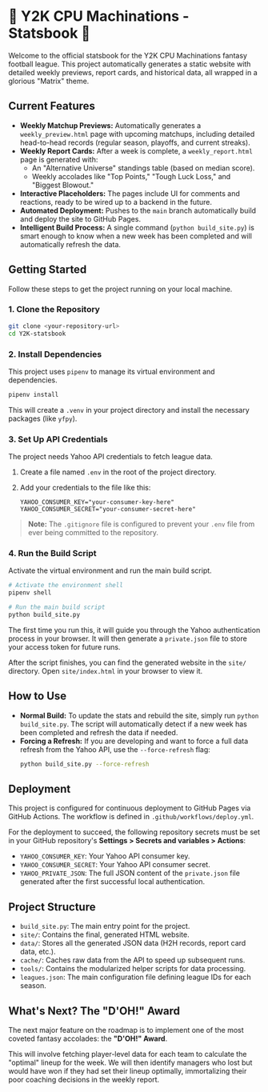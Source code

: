 # 🏈 Y2K CPU Machinations - Statsbook 🏈

Welcome to the official statsbook for the Y2K CPU Machinations fantasy football league. This project automatically generates a static website with detailed weekly previews, report cards, and historical data, all wrapped in a glorious "Matrix" theme.

## Current Features

*   **Weekly Matchup Previews:** Automatically generates a `weekly_preview.html` page with upcoming matchups, including detailed head-to-head records (regular season, playoffs, and current streaks).
*   **Weekly Report Cards:** After a week is complete, a `weekly_report.html` page is generated with:
    *   An "Alternative Universe" standings table (based on median score).
    *   Weekly accolades like "Top Points," "Tough Luck Loss," and "Biggest Blowout."
*   **Interactive Placeholders:** The pages include UI for comments and reactions, ready to be wired up to a backend in the future.
*   **Automated Deployment:** Pushes to the `main` branch automatically build and deploy the site to GitHub Pages.
*   **Intelligent Build Process:** A single command (`python build_site.py`) is smart enough to know when a new week has been completed and will automatically refresh the data.

## Getting Started

Follow these steps to get the project running on your local machine.

### 1. Clone the Repository

```bash
git clone <your-repository-url>
cd Y2K-statsbook
```

### 2. Install Dependencies

This project uses `pipenv` to manage its virtual environment and dependencies.

```bash
pipenv install
```

This will create a `.venv` in your project directory and install the necessary packages (like `yfpy`).

### 3. Set Up API Credentials

The project needs Yahoo API credentials to fetch league data.

1.  Create a file named `.env` in the root of the project directory.
2.  Add your credentials to the file like this:

    ```
    YAHOO_CONSUMER_KEY="your-consumer-key-here"
    YAHOO_CONSUMER_SECRET="your-consumer-secret-here"
    ```

> **Note:** The `.gitignore` file is configured to prevent your `.env` file from ever being committed to the repository.

### 4. Run the Build Script

Activate the virtual environment and run the main build script.

```bash
# Activate the environment shell
pipenv shell

# Run the main build script
python build_site.py
```

The first time you run this, it will guide you through the Yahoo authentication process in your browser. It will then generate a `private.json` file to store your access token for future runs.

After the script finishes, you can find the generated website in the `site/` directory. Open `site/index.html` in your browser to view it.

## How to Use

*   **Normal Build:** To update the stats and rebuild the site, simply run `python build_site.py`. The script will automatically detect if a new week has been completed and refresh the data if needed.
*   **Forcing a Refresh:** If you are developing and want to force a full data refresh from the Yahoo API, use the `--force-refresh` flag:
    ```bash
    python build_site.py --force-refresh
    ```

## Deployment

This project is configured for continuous deployment to GitHub Pages via GitHub Actions. The workflow is defined in `.github/workflows/deploy.yml`.

For the deployment to succeed, the following repository secrets must be set in your GitHub repository's **Settings > Secrets and variables > Actions**:

*   `YAHOO_CONSUMER_KEY`: Your Yahoo API consumer key.
*   `YAHOO_CONSUMER_SECRET`: Your Yahoo API consumer secret.
*   `YAHOO_PRIVATE_JSON`: The full JSON content of the `private.json` file generated after the first successful local authentication.

## Project Structure

*   `build_site.py`: The main entry point for the project.
*   `site/`: Contains the final, generated HTML website.
*   `data/`: Stores all the generated JSON data (H2H records, report card data, etc.).
*   `cache/`: Caches raw data from the API to speed up subsequent runs.
*   `tools/`: Contains the modularized helper scripts for data processing.
*   `leagues.json`: The main configuration file defining league IDs for each season.

## What's Next? The "D'OH!" Award

The next major feature on the roadmap is to implement one of the most coveted fantasy accolades: the **"D'OH!" Award**.

This will involve fetching player-level data for each team to calculate the "optimal" lineup for the week. We will then identify managers who lost but would have won if they had set their lineup optimally, immortalizing their poor coaching decisions in the weekly report.